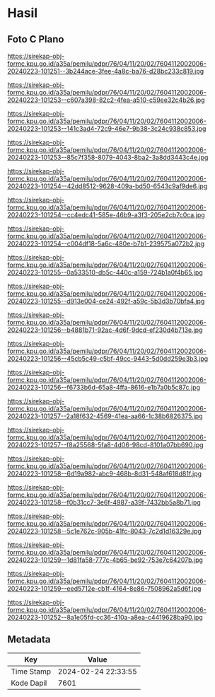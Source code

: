 # Hasil

## Foto C Plano

https://sirekap-obj-formc.kpu.go.id/a35a/pemilu/pdpr/76/04/11/20/02/7604112002006-20240223-101251--3b244ace-3fee-4a8c-ba76-d28bc233c819.jpg

https://sirekap-obj-formc.kpu.go.id/a35a/pemilu/pdpr/76/04/11/20/02/7604112002006-20240223-101253--c607a398-82c2-4fea-a510-c59ee32c4b26.jpg

https://sirekap-obj-formc.kpu.go.id/a35a/pemilu/pdpr/76/04/11/20/02/7604112002006-20240223-101253--141c3ad4-72c9-46e7-9b38-3c24c938c853.jpg

https://sirekap-obj-formc.kpu.go.id/a35a/pemilu/pdpr/76/04/11/20/02/7604112002006-20240223-101253--85c7f358-8079-4043-8ba2-3a8dd3443c4e.jpg

https://sirekap-obj-formc.kpu.go.id/a35a/pemilu/pdpr/76/04/11/20/02/7604112002006-20240223-101254--42dd8512-9628-409a-bd50-6543c9af9de6.jpg

https://sirekap-obj-formc.kpu.go.id/a35a/pemilu/pdpr/76/04/11/20/02/7604112002006-20240223-101254--cc4edc41-585e-46b9-a3f3-205e2cb7c0ca.jpg

https://sirekap-obj-formc.kpu.go.id/a35a/pemilu/pdpr/76/04/11/20/02/7604112002006-20240223-101254--c004df18-5a6c-480e-b7b1-239575a072b2.jpg

https://sirekap-obj-formc.kpu.go.id/a35a/pemilu/pdpr/76/04/11/20/02/7604112002006-20240223-101255--0a533510-db5c-440c-a159-724b1a0f4b65.jpg

https://sirekap-obj-formc.kpu.go.id/a35a/pemilu/pdpr/76/04/11/20/02/7604112002006-20240223-101255--d913e004-ce24-492f-a59c-5b3d3b70bfa4.jpg

https://sirekap-obj-formc.kpu.go.id/a35a/pemilu/pdpr/76/04/11/20/02/7604112002006-20240223-101256--b4881b71-92ac-4d6f-9dcd-ef230d4b713e.jpg

https://sirekap-obj-formc.kpu.go.id/a35a/pemilu/pdpr/76/04/11/20/02/7604112002006-20240223-101256--45cb5c49-c5bf-49cc-9443-5d0dd259e3b3.jpg

https://sirekap-obj-formc.kpu.go.id/a35a/pemilu/pdpr/76/04/11/20/02/7604112002006-20240223-101256--f6733b6d-65a8-4ffa-8616-e1b7a0b5c87c.jpg

https://sirekap-obj-formc.kpu.go.id/a35a/pemilu/pdpr/76/04/11/20/02/7604112002006-20240223-101257--2a18f632-4569-41ea-aa66-1c38b6826375.jpg

https://sirekap-obj-formc.kpu.go.id/a35a/pemilu/pdpr/76/04/11/20/02/7604112002006-20240223-101257--f8a25568-5fa8-4d06-98cd-8101a07bb690.jpg

https://sirekap-obj-formc.kpu.go.id/a35a/pemilu/pdpr/76/04/11/20/02/7604112002006-20240223-101258--6d19a982-abc9-468b-8d31-548af618d81f.jpg

https://sirekap-obj-formc.kpu.go.id/a35a/pemilu/pdpr/76/04/11/20/02/7604112002006-20240223-101258--f0b31cc7-3e6f-4987-a39f-7432bb5a8b71.jpg

https://sirekap-obj-formc.kpu.go.id/a35a/pemilu/pdpr/76/04/11/20/02/7604112002006-20240223-101258--5c1e762c-905b-41fc-8043-7c2d1d16329e.jpg

https://sirekap-obj-formc.kpu.go.id/a35a/pemilu/pdpr/76/04/11/20/02/7604112002006-20240223-101259--1d81fa58-777c-4b65-be92-753e7c64207b.jpg

https://sirekap-obj-formc.kpu.go.id/a35a/pemilu/pdpr/76/04/11/20/02/7604112002006-20240223-101259--eed5712e-cb1f-4164-8e86-7508962a5d6f.jpg

https://sirekap-obj-formc.kpu.go.id/a35a/pemilu/pdpr/76/04/11/20/02/7604112002006-20240223-101252--8a1e05fd-cc36-410a-a8ea-c4419628ba90.jpg


## Metadata

| Key        | Value               |
| ---------- | ------------------- |
| Time Stamp | 2024-02-24 22:33:55 |
| Kode Dapil | 7601                |



